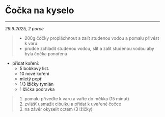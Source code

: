 # Čočka na kyselo
---
_29.9.2025, 2 porce_

> - 200g čočky propláchnout a zalít studenou vodou a pomalu přivést k varu
> - prudce zchladit studenou vodou, slít a zalít studenou vodou aby byla čočka ponořená

- přidat koření:
    - 5 bobkový list.
    - 10 nové koření
    - mletý pepř
    - 1/3 lžičky tymián
    - 1 lžička podravka

> 1. pomalu přiveďte k varu a vařte do měkka (15 minut)
> 2. zvlášť usmažit cibulku a přidat k uvařené čočce
> 3. na závěr okyselit octem (3 lžičky)